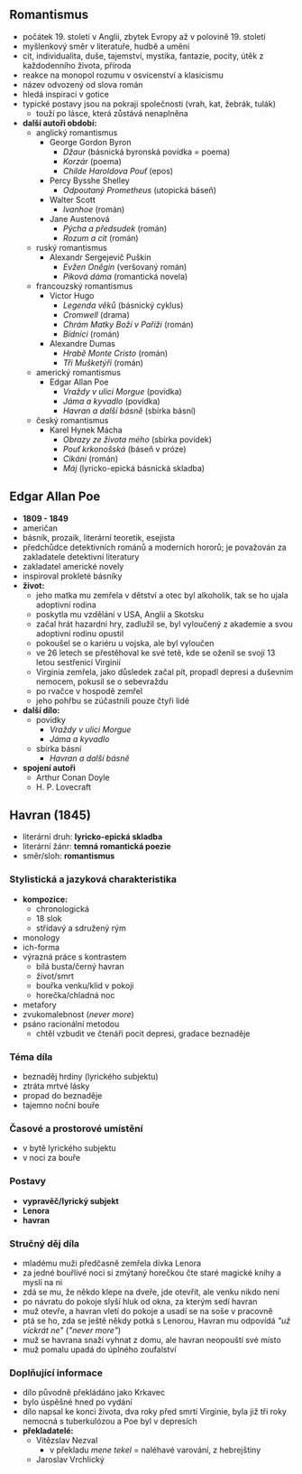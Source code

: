 ## Romantismus
- počátek 19. století v Anglii, zbytek Evropy až v polovině 19. století
- myšlenkový směr v literatuře, hudbě a umění
- cit, individualita, duše, tajemství, mystika, fantazie, pocity, útěk z každodenního života, příroda
- reakce na monopol rozumu v osvícenství a klasicismu
- název odvozený od slova román
- hledá inspiraci v gotice
-  typické postavy jsou na pokraji společnosti (vrah, kat, žebrák, tulák)
	- touží po lásce, která zůstává nenaplněna
- **další autoři období:**
	- anglický romantismus
		- George Gordon Byron
			- *Džaur* (básnická byronská povídka = poema)
			- *Korzár* (poema)
			- *Childe Haroldova Pouť* (epos)
		- Percy Bysshe Shelley
			- *Odpoutaný Prometheus* (utopická báseň)
		- Walter Scott
			- *Ivanhoe* (román)
		- Jane Austenová
			- *Pýcha a předsudek* (román)
			- *Rozum a cit* (román)
	- ruský romantismus
		- Alexandr Sergejevič Puškin
			- *Evžen Oněgin* (veršovaný román)
			- *Piková dáma* (romantická novela)
	- francouzský romantismus
		- Victor Hugo
			- *Legenda věků* (básnický cyklus)
			- *Cromwell* (drama)
			- *Chrám Matky Boží v Paříži* (román)
			- *Bídníci* (román)
		- Alexandre Dumas
			- *Hrabě Monte Cristo* (román)
			- *Tři Mušketýři* (román)
	- americký romantismus
		- Edgar Allan Poe
			- *Vraždy v ulici Morgue* (povídka)
			- *Jáma a kyvadlo* (povídka)
			- *Havran a další básně* (sbírka básní)
	- český romantismus
		- Karel Hynek Mácha
			- *Obrazy ze života mého* (sbírka povídek)
			- *Pouť krkonošská* (báseň v próze)
			- *Cikáni* (román)
			- *Máj* (lyricko-epická básnická skladba)
## Edgar Allan Poe
- **1809 - 1849**
- američan
- básník, prozaik, literární teoretik, esejista
- předchůdce detektivních románů a moderních hororů; je považován za zakladatele detektivní literatury
- zakladatel americké novely
- inspiroval prokleté básníky
- **život:**
	- jeho matka mu zemřela v dětství a otec byl alkoholik, tak se ho ujala adoptivní rodina
	- poskytla mu vzdělání v USA, Anglii a Skotsku
	- začal hrát hazardní hry, zadlužil se, byl vyloučený z akademie a svou adoptivní rodinu opustil
	- pokoušel se o kariéru u vojska, ale byl vyloučen
	- ve 26 letech se přestěhoval ke své tetě, kde se oženil se svojí 13 letou sestřenicí Virginií
	- Virginia zemřela, jako důsledek začal pít, propadl depresi a duševním nemocem, pokusil se o sebevraždu
	- po rvačce v hospodě zemřel
	- jeho pohřbu se zúčastnili pouze čtyři lidé
- **další dílo:**
	- povídky
		- *Vraždy v ulici Morgue*
		- *Jáma a kyvadlo*
	- sbírka básní
		- *Havran a další básně*
- **spojení autoři**
	- Arthur Conan Doyle
	- H. P. Lovecraft
## Havran (1845)
- literární druh: **lyricko-epická skladba**
- literární žánr: **temná romantická poezie**
- směr/sloh: **romantismus**
### Stylistická a jazyková charakteristika
- **kompozice:**
	- chronologická
	- 18 slok
	- střídavý a sdružený rým
- monology
- ich-forma
- výrazná práce s kontrastem
	- bílá busta/černý havran
	- život/smrt
	- bouřka venku/klid v pokoji
	- horečka/chladná noc
- metafory
- zvukomalebnost (*never more*)
- psáno racionální metodou
	- chtěl vzbudit ve čtenáři pocit depresi, gradace beznaděje
### Téma díla
- beznaděj hrdiny (lyrického subjektu)
- ztráta mrtvé lásky
- propad do beznaděje
- tajemno noční bouře
### Časové a prostorové umístění
- v bytě lyrického subjektu
- v noci za bouře
### Postavy
- **vypravěč/lyrický subjekt**
- **Lenora**
- **havran**
### Stručný děj díla
- mladému muži předčasně zemřela dívka Lenora
- za jedné bouřlivé noci si zmýtaný horečkou čte staré magické knihy a myslí na ni
- zdá se mu, že někdo klepe na dveře, jde otevřít, ale venku nikdo není
- po návratu do pokoje slyší hluk od okna, za kterým sedí havran
- muž otevře, a havran vletí do pokoje a usadí se na soše v pracovně
- ptá se ho, zda se ještě někdy potká s Lenorou, Havran mu odpovídá *"už víckrát ne"* (*"never more"*)
- muž se havrana snaží vyhnat z domu, ale havran neopouští své místo
- muž pomalu upadá do úplného zoufalství
### Doplňující informace
- dílo původně překládáno jako Krkavec
- bylo úspěšné hned po vydání
- dílo napsal ke konci života, dva roky před smrtí Virginie, byla již tři roky nemocná s tuberkulózou a Poe byl v depresích
- **překladatelé:**
	- Vítězslav Nezval
		- v překladu *mene tekel* = naléhavé varování, z hebrejštiny
	- Jaroslav Vrchlický